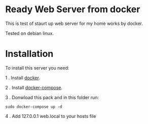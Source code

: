 # Ready Web Server from docker


This is test of staurt up web server for my home works by docker.


Tested on debian linux.


# Installation

To install this server you need:

1 . Install [docker](https://docs.docker.com/install/linux/docker-ce/debian/).

2 . Install [docker-compose](https://docs.docker.com/compose/install/).

3 . Donwload this pack and in this folder run:

```
sudo docker-compose up -d
``` 

4 . Add 127.0.0.1 web.local to your hosts file
